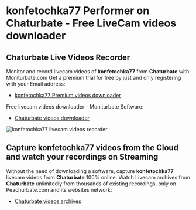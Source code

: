 # konfetochka77 Performer on Chaturbate - Free LiveCam videos downloader

## Chaturbate Live Videos Recorder

Monitor and record livecam videos of **konfetochka77** from **Chaturbate** with Moniturbate.com
Get a premium trial for free by just and only registering with your Email address:
* [konfetochka77 Premium videos downloader](https://moniturbate.com/request-demo-licence-key.html)

Free livecam videos downloader - Moniturbate Software:
* [Chaturbate videos downloader](https://moniturbate.com/moniturbate-download-software.html)

![konfetochka77 livecam videos recorder](https://peachurnet.com/templates/moniturbate-software.png)


## Capture konfetochka77 videos from the Cloud and watch your recordings on Streaming

Without the need of downloading a software, capture **konfetochka77** livecam videos from **Chaturbate** 100% online.
Watch Livecam archives from **Chaturbate** unlimitedly from thousands of existing recordings, only on Peachurbate.com and its websites network:
* [Chaturbate videos archives](https://peachurnet.com/)